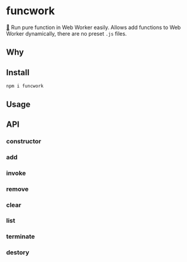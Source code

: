 # funcwork
[🍵](https://emojipedia.org/teacup-without-handle/) Run pure function in Web Worker easily. Allows add functions to Web Worker dynamically, there are no preset `.js` files.



## Why





## Install

```console
npm i funcwork
```



## Usage



## API

### constructor

### add

### invoke

### remove

### clear

### list

### terminate

### destory

